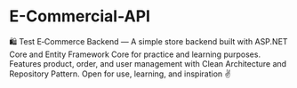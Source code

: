# E-Commercial-API
🛍️ Test E‑Commerce Backend — A simple store backend built with ASP.NET Core and Entity Framework Core for practice and learning purposes.  Features product, order, and user management with Clean Architecture and Repository Pattern.  Open for use, learning, and inspiration ✌️
